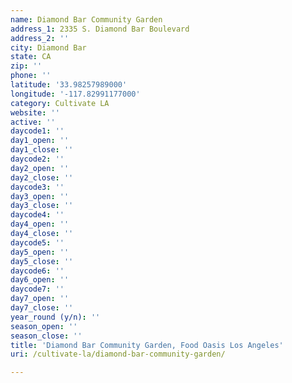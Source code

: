 ```yaml
---
name: Diamond Bar Community Garden
address_1: 2335 S. Diamond Bar Boulevard
address_2: ''
city: Diamond Bar
state: CA
zip: ''
phone: ''
latitude: '33.98257989000'
longitude: '-117.82991177000'
category: Cultivate LA
website: ''
active: ''
daycode1: ''
day1_open: ''
day1_close: ''
daycode2: ''
day2_open: ''
day2_close: ''
daycode3: ''
day3_open: ''
day3_close: ''
daycode4: ''
day4_open: ''
day4_close: ''
daycode5: ''
day5_open: ''
day5_close: ''
daycode6: ''
day6_open: ''
daycode7: ''
day7_open: ''
day7_close: ''
year_round (y/n): ''
season_open: ''
season_close: ''
title: 'Diamond Bar Community Garden, Food Oasis Los Angeles'
uri: /cultivate-la/diamond-bar-community-garden/

---
```

